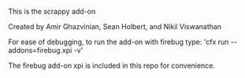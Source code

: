 This is the scrappy add-on

Created by Amir Ghazvinian, Sean Holbert, and Nikil Viswanathan

For ease of debugging, to run the add-on with firebug type:
'cfx run --addons=firebug.xpi -v'

The firebug add-on xpi is included in this repo for convenience.